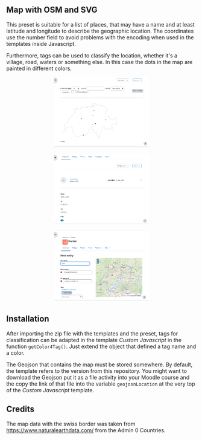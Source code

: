 ## Map with OSM and SVG

This preset is suitable for a list of places, that may have a name and at least latitude
and longitude to describe the geographic location. The coordinates use the number
field to avoid problems with the encoding when used in the templates inside Javascript.

Furthermore, tags can be used to classify the location, whether it's a village,
road, waters or something else. In this case the dots in the map are painted in
different colors.

<div style="margin: 0 25%;">

![List view](list_view.png "List view")

![Single view](single_view.png "Single view")

![New entry](new_entry.png "New entry")

</div>

## Installation

After importing the zip file with the templates and the preset, tags for classification
can be adapted in the template *Custom Javascript* in the function `getColor4Tag()`. Just
extend the object that defined a tag name and a color.

The Geojson that contains the map must be stored somewhere. By default, the template
refers to the version from this repository. You might want to download the Geojson
put it as a file activity into your Moodle course and the copy the link of that file
into the variable `geojosnLocation` at the very top of the *Custom Javascript* template.

## Credits

The map data with the swiss border was taken from 
https://www.naturalearthdata.com/ from the Admin 0 Countries.
